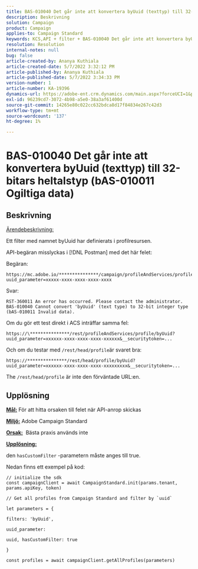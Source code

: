 ```yaml
---
title: BAS-010040 Det går inte att konvertera byUuid (texttyp) till 32-bitars heltalstyp (bAS-010011 Ogiltiga data)
description: Beskrivning
solution: Campaign
product: Campaign
applies-to: Campaign Standard
keywords: KCS,API + filter + BAS-010040 Det går inte att konvertera byUid (texttyp) till 32-bitars heltalstyp (bAS-010011 Ogiltiga data)
resolution: Resolution
internal-notes: null
bug: false
article-created-by: Ananya Kuthiala
article-created-date: 5/7/2022 3:32:12 PM
article-published-by: Ananya Kuthiala
article-published-date: 5/7/2022 3:34:33 PM
version-number: 1
article-number: KA-19396
dynamics-url: https://adobe-ent.crm.dynamics.com/main.aspx?forceUCI=1&pagetype=entityrecord&etn=knowledgearticle&id=6bbfd5d7-1ace-ec11-a7b5-0022480a8e40
exl-id: 96239cd7-3072-4b98-a5e0-38a3af61400d
source-git-commit: 14265e80c022cc632bdca8d17f84834e267c42d3
workflow-type: tm+mt
source-wordcount: '137'
ht-degree: 1%

---
```


# BAS-010040 Det går inte att konvertera byUuid (texttyp) till 32-bitars heltalstyp (bAS-010011 Ogiltiga data)

## Beskrivning

<u>Ärendebeskrivning:</u>

Ett filter med namnet byUuid har definierats i profilresursen.

API-begäran misslyckas i [!DNL Postman] med det här felet:

Begäran:

```
https://mc.adobe.io/***************/campaign/profileAndServices/profile/byUuid?uuid_parameter=xxxxx-xxxx-xxxx-xxxx-xxxx
```

Svar:

```
RST-360011 An error has occurred. Please contact the administrator.
BAS-010040 Cannot convert 'byUuid' (text type) to 32-bit integer type (bAS-010011 Invalid data).
```

Om du gör ett test direkt i ACS inträffar samma fel:

```
https://\***************/rest/profileAndServices/profile/byUuid?uuid_parameter=xxxxxx-xxxx-xxxx-xxxx-xxxxxx&__securitytoken=...
```

Och om du testar med `/rest/head/profile`är svaret bra:

```
https://***************/rest/head/profile/byUuid?uuid_parameter=xxxxxx-xxxx-xxxx-xxxx-xxxxxxxxx&__securitytoken=...
```

The `/rest/head/profile` är inte den förväntade URL:en.

## Upplösning

<b><u>Mål:</u></b> För att hitta orsaken till felet när API-anrop skickas

<b><u>Miljö:</u></b> Adobe Campaign Standard

<b><u>Orsak:</u></b>  Bästa praxis används inte

<b><u>Upplösning:</u></b>

den `hasCustomFilter` -parametern måste anges till true.

Nedan finns ett exempel på kod:

```
// initialize the sdk
const campaignClient = await CampaignStandard.init(params.tenant, params.apiKey, token)

// Get all profiles from Campaign Standard and filter by `uuid`

let parameters = {

filters: 'byUuid',

uuid_parameter:

uuid, hasCustomFilter: true

}

const profiles = await campaignClient.getAllProfiles(parameters)
```
